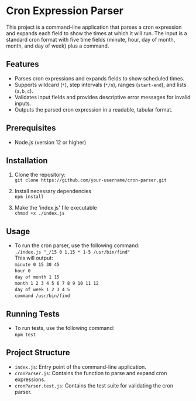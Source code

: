# Cron Expression Parser

This project is a command-line application that parses a cron expression and expands each field to show the times at which it will run. The input is a standard cron format with five time fields (minute, hour, day of month, month, and day of week) plus a command.

## Features

- Parses cron expressions and expands fields to show scheduled times.
- Supports wildcard (`*`), step intervals (`*/n`), ranges (`start-end`), and lists (`a,b,c`).
- Validates input fields and provides descriptive error messages for invalid inputs.
- Outputs the parsed cron expression in a readable, tabular format.

## Prerequisites

- Node.js (version 12 or higher)

## Installation

1. Clone the repository: <br/>
   `git clone https://github.com/your-username/cron-parser.git`

2. Install necessary dependencies <br/>
   `npm install`

3. Make the 'index.js' file executable <br/>
   `chmod +x ./index.js`

## Usage

- To run the cron parser, use the following command: <br/>
  `./index.js "_/15 0 1,15 * 1-5 /usr/bin/find"` <br/>
  This will output: </br>
  `minute 0 15 30 45` </br>
  `hour 0` </br>
  `day of month 1 15` </br>
  `month 1 2 3 4 5 6 7 8 9 10 11 12`</br>
  `day of week 1 2 3 4 5` </br>
  `command /usr/bin/find` </br>

## Running Tests

- To run tests, use the following command: <br/>
  `npm test`

## Project Structure

- `index.js`: Entry point of the command-line application.
- `cronParser.js`: Contains the function to parse and expand cron expressions.
- `cronParser.test.js`: Contains the test suite for validating the cron parser.
